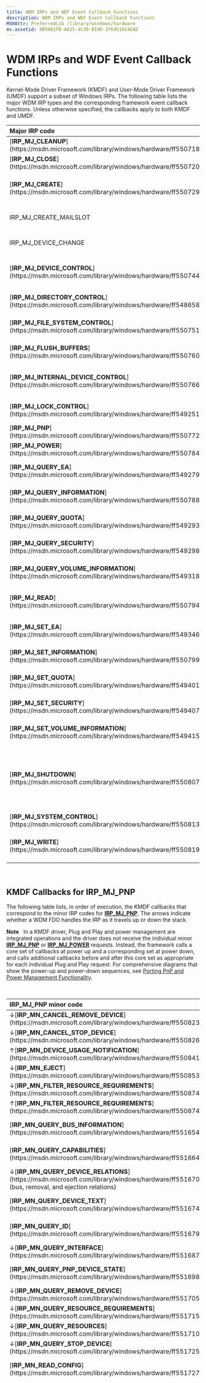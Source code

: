 ```yaml
---
title: WDM IRPs and WDF Event Callback Functions
description: WDM IRPs and WDF Event Callback Functions
MSHAttr: PreferredLib /library/windows/hardware
ms.assetid: 9B9A01FD-AA15-4C30-B19D-2F6451014EAD
---
```


# WDM IRPs and WDF Event Callback Functions


Kernel-Mode Driver Framework (KMDF) and User-Mode Driver Framework (UMDF) support a subset of Windows IRPs. The following table lists the major WDM IRP types and the corresponding framework event callback functions. Unless otherwise specified, the callbacks apply to both KMDF and UMDF.

<table>
<colgroup>
<col width="50%" />
<col width="50%" />
</colgroup>
<thead>
<tr class="header">
<th align="left">Major IRP code</th>
<th align="left">WDF event callback function</th>
</tr>
</thead>
<tbody>
<tr class="odd">
<td align="left">[<strong>IRP_MJ_CLEANUP</strong>](https://msdn.microsoft.com/library/windows/hardware/ff550718)</td>
<td align="left">[<em>EvtFileCleanup</em>](https://msdn.microsoft.com/library/windows/hardware/ff541700)</td>
</tr>
<tr class="even">
<td align="left">[<strong>IRP_MJ_CLOSE</strong>](https://msdn.microsoft.com/library/windows/hardware/ff550720)</td>
<td align="left">[<em>EvtFileClose</em>](https://msdn.microsoft.com/library/windows/hardware/ff541702)</td>
</tr>
<tr class="odd">
<td align="left">[<strong>IRP_MJ_CREATE</strong>](https://msdn.microsoft.com/library/windows/hardware/ff550729)</td>
<td align="left">[<em>EvtDeviceFileCreate</em>](https://msdn.microsoft.com/library/windows/hardware/ff540868) or [<em>EvtIoDefault</em>](https://msdn.microsoft.com/library/windows/hardware/ff541757)</td>
</tr>
<tr class="even">
<td align="left">IRP_MJ_CREATE_MAILSLOT</td>
<td align="left">No direct support; implement [<em>EvtDeviceWdmIrpPreprocess (KMDF only)</em>](https://msdn.microsoft.com/library/windows/hardware/ff540925)</td>
</tr>
<tr class="odd">
<td align="left">IRP_MJ_DEVICE_CHANGE</td>
<td align="left">No direct support; implement [<em>EvtDeviceWdmIrpPreprocess (KMDF only)</em>](https://msdn.microsoft.com/library/windows/hardware/ff540925)</td>
</tr>
<tr class="even">
<td align="left">[<strong>IRP_MJ_DEVICE_CONTROL</strong>](https://msdn.microsoft.com/library/windows/hardware/ff550744)</td>
<td align="left">[<em>EvtIoDeviceControl</em>](https://msdn.microsoft.com/library/windows/hardware/ff541758) or [<em>EvtIoDefault</em>](https://msdn.microsoft.com/library/windows/hardware/ff541757)</td>
</tr>
<tr class="odd">
<td align="left">[<strong>IRP_MJ_DIRECTORY_CONTROL</strong>](https://msdn.microsoft.com/library/windows/hardware/ff548658)</td>
<td align="left">No direct support; implement [<em>EvtDeviceWdmIrpPreprocess (KMDF only)</em>](https://msdn.microsoft.com/library/windows/hardware/ff540925)</td>
</tr>
<tr class="even">
<td align="left">[<strong>IRP_MJ_FILE_SYSTEM_CONTROL</strong>](https://msdn.microsoft.com/library/windows/hardware/ff550751)</td>
<td align="left">No direct support; implement [<em>EvtDeviceWdmIrpPreprocess (KMDF only)</em>](https://msdn.microsoft.com/library/windows/hardware/ff540925)</td>
</tr>
<tr class="odd">
<td align="left">[<strong>IRP_MJ_FLUSH_BUFFERS</strong>](https://msdn.microsoft.com/library/windows/hardware/ff550760)</td>
<td align="left">No direct support; implement [<em>EvtDeviceWdmIrpPreprocess (KMDF only)</em>](https://msdn.microsoft.com/library/windows/hardware/ff540925)</td>
</tr>
<tr class="even">
<td align="left">[<strong>IRP_MJ_INTERNAL_DEVICE_CONTROL</strong>](https://msdn.microsoft.com/library/windows/hardware/ff550766)</td>
<td align="left">[<em>EvtIoInternalDeviceControl</em>](https://msdn.microsoft.com/library/windows/hardware/ff541768) or [<em>EvtIoDefault</em>](https://msdn.microsoft.com/library/windows/hardware/ff541757)</td>
</tr>
<tr class="odd">
<td align="left">[<strong>IRP_MJ_LOCK_CONTROL</strong>](https://msdn.microsoft.com/library/windows/hardware/ff549251)</td>
<td align="left">No direct support; implement [<em>EvtDeviceWdmIrpPreprocess (KMDF only)</em>](https://msdn.microsoft.com/library/windows/hardware/ff540925)</td>
</tr>
<tr class="even">
<td align="left">[<strong>IRP_MJ_PNP</strong>](https://msdn.microsoft.com/library/windows/hardware/ff550772)</td>
<td align="left">Many; see [KMDF Callbacks for IRP_MJ_PNP](#pnp).</td>
</tr>
<tr class="odd">
<td align="left">[<strong>IRP_MJ_POWER</strong>](https://msdn.microsoft.com/library/windows/hardware/ff550784)</td>
<td align="left">Many; see [KMDF Callbacks for IRP_MJ_POWER](#power).</td>
</tr>
<tr class="even">
<td align="left">[<strong>IRP_MJ_QUERY_EA</strong>](https://msdn.microsoft.com/library/windows/hardware/ff549279)</td>
<td align="left">No direct support; implement [<em>EvtDeviceWdmIrpPreprocess (KMDF only)</em>](https://msdn.microsoft.com/library/windows/hardware/ff540925)</td>
</tr>
<tr class="odd">
<td align="left">[<strong>IRP_MJ_QUERY_INFORMATION</strong>](https://msdn.microsoft.com/library/windows/hardware/ff550788)</td>
<td align="left">No direct support; implement [<em>EvtDeviceWdmIrpPreprocess (KMDF only)</em>](https://msdn.microsoft.com/library/windows/hardware/ff540925)</td>
</tr>
<tr class="even">
<td align="left">[<strong>IRP_MJ_QUERY_QUOTA</strong>](https://msdn.microsoft.com/library/windows/hardware/ff549293)</td>
<td align="left">No direct support; implement [<em>EvtDeviceWdmIrpPreprocess (KMDF only)</em>](https://msdn.microsoft.com/library/windows/hardware/ff540925)</td>
</tr>
<tr class="odd">
<td align="left">[<strong>IRP_MJ_QUERY_SECURITY</strong>](https://msdn.microsoft.com/library/windows/hardware/ff549298)</td>
<td align="left">No direct support; implement [<em>EvtDeviceWdmIrpPreprocess (KMDF only)</em>](https://msdn.microsoft.com/library/windows/hardware/ff540925)</td>
</tr>
<tr class="even">
<td align="left">[<strong>IRP_MJ_QUERY_VOLUME_INFORMATION</strong>](https://msdn.microsoft.com/library/windows/hardware/ff549318)</td>
<td align="left">No direct support; implement [<em>EvtDeviceWdmIrpPreprocess (KMDF only)</em>](https://msdn.microsoft.com/library/windows/hardware/ff540925)</td>
</tr>
<tr class="odd">
<td align="left">[<strong>IRP_MJ_READ</strong>](https://msdn.microsoft.com/library/windows/hardware/ff550794)</td>
<td align="left">[<em>EvtIoRead</em>](https://msdn.microsoft.com/library/windows/hardware/ff541776) or [<em>EvtIoDefault</em>](https://msdn.microsoft.com/library/windows/hardware/ff541757)</td>
</tr>
<tr class="even">
<td align="left">[<strong>IRP_MJ_SET_EA</strong>](https://msdn.microsoft.com/library/windows/hardware/ff549346)</td>
<td align="left">No direct support; implement [<em>EvtDeviceWdmIrpPreprocess (KMDF only)</em>](https://msdn.microsoft.com/library/windows/hardware/ff540925)</td>
</tr>
<tr class="odd">
<td align="left">[<strong>IRP_MJ_SET_INFORMATION</strong>](https://msdn.microsoft.com/library/windows/hardware/ff550799)</td>
<td align="left">No direct support; implement [<em>EvtDeviceWdmIrpPreprocess (KMDF only)</em>](https://msdn.microsoft.com/library/windows/hardware/ff540925)</td>
</tr>
<tr class="even">
<td align="left">[<strong>IRP_MJ_SET_QUOTA</strong>](https://msdn.microsoft.com/library/windows/hardware/ff549401)</td>
<td align="left">No direct support; implement [<em>EvtDeviceWdmIrpPreprocess (KMDF only)</em>](https://msdn.microsoft.com/library/windows/hardware/ff540925)</td>
</tr>
<tr class="odd">
<td align="left">[<strong>IRP_MJ_SET_SECURITY</strong>](https://msdn.microsoft.com/library/windows/hardware/ff549407)</td>
<td align="left">No direct support; implement [<em>EvtDeviceWdmIrpPreprocess (KMDF only)</em>](https://msdn.microsoft.com/library/windows/hardware/ff540925)</td>
</tr>
<tr class="even">
<td align="left">[<strong>IRP_MJ_SET_VOLUME_INFORMATION</strong>](https://msdn.microsoft.com/library/windows/hardware/ff549415)</td>
<td align="left">No direct support; implement [<em>EvtDeviceWdmIrpPreprocess (KMDF only)</em>](https://msdn.microsoft.com/library/windows/hardware/ff540925)</td>
</tr>
<tr class="odd">
<td align="left">[<strong>IRP_MJ_SHUTDOWN</strong>](https://msdn.microsoft.com/library/windows/hardware/ff550807)</td>
<td align="left"><p>For control device objects, implement [<em>EvtDeviceShutdownNotification (KMDF only)</em>](https://msdn.microsoft.com/library/windows/hardware/ff540911)</p>
<p>For all Plug and Play device objects: Not supported; implement [<em>EvtDeviceWdmIrpPreprocess (KMDF only)</em>](https://msdn.microsoft.com/library/windows/hardware/ff540925).</p></td>
</tr>
<tr class="even">
<td align="left">[<strong>IRP_MJ_SYSTEM_CONTROL</strong>](https://msdn.microsoft.com/library/windows/hardware/ff550813)</td>
<td align="left">Create WDFWMIPROVIDER and WDFWMIINSTANCE objects and implement <strong>EvtWmiXxx (KMDF only)</strong> callbacks.</td>
</tr>
<tr class="odd">
<td align="left">[<strong>IRP_MJ_WRITE</strong>](https://msdn.microsoft.com/library/windows/hardware/ff550819)</td>
<td align="left">[<em>EvtIoWrite</em>](https://msdn.microsoft.com/library/windows/hardware/ff541813) or [<em>EvtIoDefault</em>](https://msdn.microsoft.com/library/windows/hardware/ff541757)</td>
</tr>
</tbody>
</table>

 

## <a href="" id="pnp"></a>KMDF Callbacks for IRP\_MJ\_PNP


The following table lists, in order of execution, the KMDF callbacks that correspond to the minor IRP codes for [**IRP\_MJ\_PNP**](https://msdn.microsoft.com/library/windows/hardware/ff550772). The arrows indicate whether a WDM FDO handles the IRP as it travels up or down the stack.

**Note**   In a KMDF driver, Plug and Play and power management are integrated operations and the driver does not receive the individual minor [**IRP\_MJ\_PNP**](https://msdn.microsoft.com/library/windows/hardware/ff550772) or [**IRP\_MJ\_POWER**](https://msdn.microsoft.com/library/windows/hardware/ff550784) requests. Instead, the framework calls a core set of callbacks at power up and a corresponding set at power down, and calls additional callbacks before and after this core set as appropriate for each individual Plug and Play request. For comprehensive diagrams that show the power-up and power-down sequences, see [Porting PnP and Power Management Functionality](porting-pnp-and-power-management-functionality.md).

 

<table>
<colgroup>
<col width="50%" />
<col width="50%" />
</colgroup>
<thead>
<tr class="header">
<th align="left">IRP_MJ_PNP minor code</th>
<th align="left">KMDF callbacks</th>
</tr>
</thead>
<tbody>
<tr class="odd">
<td align="left">↓[<strong>IRP_MN_CANCEL_REMOVE_DEVICE</strong>](https://msdn.microsoft.com/library/windows/hardware/ff550823)</td>
<td align="left">None</td>
</tr>
<tr class="even">
<td align="left">↓[<strong>IRP_MN_CANCEL_STOP_DEVICE</strong>](https://msdn.microsoft.com/library/windows/hardware/ff550826)</td>
<td align="left">None</td>
</tr>
<tr class="odd">
<td align="left">↑[<strong>IRP_MN_DEVICE_USAGE_NOTIFICATION</strong>](https://msdn.microsoft.com/library/windows/hardware/ff550841)</td>
<td align="left">[<em>EvtDeviceUsageNotification</em>](https://msdn.microsoft.com/library/windows/hardware/ff540915)</td>
</tr>
<tr class="even">
<td align="left">↓[<strong>IRP_MN_EJECT</strong>](https://msdn.microsoft.com/library/windows/hardware/ff550853)</td>
<td align="left">[<em>EvtDeviceEject (KMDF only)</em>](https://msdn.microsoft.com/library/windows/hardware/ff540863)</td>
</tr>
<tr class="odd">
<td align="left">↓[<strong>IRP_MN_FILTER_RESOURCE_REQUIREMENTS</strong>](https://msdn.microsoft.com/library/windows/hardware/ff550874)</td>
<td align="left">[<em>EvtDeviceFilterRemoveResourceRequirements (KMDF only)</em>](https://msdn.microsoft.com/library/windows/hardware/ff540872)</td>
</tr>
<tr class="even">
<td align="left">↑[<strong>IRP_MN_FILTER_RESOURCE_REQUIREMENTS</strong>](https://msdn.microsoft.com/library/windows/hardware/ff550874)</td>
<td align="left">[<em>EvtDeviceFilterAddResourceRequirements (KMDF only)</em>](https://msdn.microsoft.com/library/windows/hardware/ff540870)</td>
</tr>
<tr class="odd">
<td align="left">[<strong>IRP_MN_QUERY_BUS_INFORMATION</strong>](https://msdn.microsoft.com/library/windows/hardware/ff551654)</td>
<td align="left">None. The KMDF driver calls <strong>WdfDeviceInitXxx</strong> methods to set device properties during initialization so that the framework can respond to this query on its own without notifying the driver.</td>
</tr>
<tr class="even">
<td align="left">[<strong>IRP_MN_QUERY_CAPABILITIES</strong>](https://msdn.microsoft.com/library/windows/hardware/ff551664)</td>
<td align="left">None. The KMDF driver calls <strong>WdfDeviceInitXxx</strong> methods to set device properties during initialization so that the framework can respond to this query on its own without notifying the driver.</td>
</tr>
<tr class="odd">
<td align="left">↓[<strong>IRP_MN_QUERY_DEVICE_RELATIONS</strong>](https://msdn.microsoft.com/library/windows/hardware/ff551670) (bus, removal, and ejection relations)</td>
<td align="left">[<em>EvtDeviceRelationsQuery</em>](https://msdn.microsoft.com/library/windows/hardware/ff540886)</td>
</tr>
<tr class="even">
<td align="left">[<strong>IRP_MN_QUERY_DEVICE_TEXT</strong>](https://msdn.microsoft.com/library/windows/hardware/ff551674)</td>
<td align="left">None. The KMDF driver calls <strong>WdfDeviceInitXxx</strong> methods to set device properties during initialization so that the framework can respond to this query on its own without notifying the driver.</td>
</tr>
<tr class="odd">
<td align="left">[<strong>IRP_MN_QUERY_ID</strong>](https://msdn.microsoft.com/library/windows/hardware/ff551679)</td>
<td align="left">None. The KMDF driver calls <strong>WdfDeviceInitXxx</strong> methods to set device properties during initialization so that the framework can respond to this query on its own without notifying the driver.</td>
</tr>
<tr class="even">
<td align="left">↓[<strong>IRP_MN_QUERY_INTERFACE</strong>](https://msdn.microsoft.com/library/windows/hardware/ff551687)</td>
<td align="left">[<em>EvtDeviceProcessQueryInterfaceRequest (KMDF only)</em>](https://msdn.microsoft.com/library/windows/hardware/ff540882)</td>
</tr>
<tr class="odd">
<td align="left">[<strong>IRP_MN_QUERY_PNP_DEVICE_STATE</strong>](https://msdn.microsoft.com/library/windows/hardware/ff551698)</td>
<td align="left">None. The KMDF driver calls <strong>WdfDeviceInitXxx</strong> methods to set device properties during initialization so that the framework can respond to this query on its own without notifying the driver.</td>
</tr>
<tr class="even">
<td align="left">↓[<strong>IRP_MN_QUERY_REMOVE_DEVICE</strong>](https://msdn.microsoft.com/library/windows/hardware/ff551705)</td>
<td align="left">[<em>EvtDeviceQueryRemove</em>](https://msdn.microsoft.com/library/windows/hardware/ff540883)</td>
</tr>
<tr class="odd">
<td align="left">↓[<strong>IRP_MN_QUERY_RESOURCE_REQUIREMENTS</strong>](https://msdn.microsoft.com/library/windows/hardware/ff551715)</td>
<td align="left">[<em>EvtDeviceResourceRequirementsQuery (KMDF only)</em>](https://msdn.microsoft.com/library/windows/hardware/ff540894)</td>
</tr>
<tr class="even">
<td align="left">↓[<strong>IRP_MN_QUERY_RESOURCES</strong>](https://msdn.microsoft.com/library/windows/hardware/ff551710)</td>
<td align="left">[<em>EvtDeviceResourcesQuery (KMDF only)</em>](https://msdn.microsoft.com/library/windows/hardware/ff540895)</td>
</tr>
<tr class="odd">
<td align="left">↓[<strong>IRP_MN_QUERY_STOP_DEVICE</strong>](https://msdn.microsoft.com/library/windows/hardware/ff551725)</td>
<td align="left">[<em>EvtDeviceQueryStop</em>](https://msdn.microsoft.com/library/windows/hardware/ff540885)</td>
</tr>
<tr class="even">
<td align="left">[<strong>IRP_MN_READ_CONFIG</strong>](https://msdn.microsoft.com/library/windows/hardware/ff551727)</td>
<td align="left">None. The KMDF driver calls <strong>WdfDeviceInitXxx</strong> methods to set device properties during initialization so that the framework can respond to this query on its own without notifying the driver.</td>
</tr>
<tr class="odd">
<td align="left">↓[<strong>IRP_MN_REMOVE_DEVICE</strong>](https://msdn.microsoft.com/library/windows/hardware/ff551738)</td>
<td align="left"><p>After [<strong>IRP_MN_QUERY_REMOVE_DEVICE</strong>](https://msdn.microsoft.com/library/windows/hardware/ff551705):</p>
[<em>EvtDeviceSelfManagedIoSuspend</em>](https://msdn.microsoft.com/library/windows/hardware/ff540907)
[<em>EvtIoStop</em>](https://msdn.microsoft.com/library/windows/hardware/ff541788) (<strong>WdfRequestStopActionSuspend</strong> flag)
[<em>EvtDmaEnablerSelfManagedIoStop (KMDF only)</em>](https://msdn.microsoft.com/library/windows/hardware/ff541677)
[<em>EvtDmaEnablerDisable (KMDF only)</em>](https://msdn.microsoft.com/library/windows/hardware/ff540927)
[<em>EvtDmaEnablerFlush (KMDF only)</em>](https://msdn.microsoft.com/library/windows/hardware/ff541655)
[<em>EvtDeviceD0ExitPreInterruptsDisabled</em>](https://msdn.microsoft.com/library/windows/hardware/ff540856)
[<em>EvtInterruptDisable</em>](https://msdn.microsoft.com/library/windows/hardware/ff541714)
[<em>EvtDeviceD0Exit</em>](https://msdn.microsoft.com/library/windows/hardware/ff540855) (<strong>WdfPowerDeviceD3Final</strong> state)
[<em>EvtDeviceReleaseHardware</em>](https://msdn.microsoft.com/library/windows/hardware/ff540890)
[<em>EvtIoStop</em>](https://msdn.microsoft.com/library/windows/hardware/ff541788) (<strong>WdfRequestStopActionPurge</strong> flag) for power-managed queues
[<em>EvtDeviceSelfManagedIoFlush</em>](https://msdn.microsoft.com/library/windows/hardware/ff540901)
[<em>EvtIoStop</em>](https://msdn.microsoft.com/library/windows/hardware/ff541788) (<strong>WdfRequestStopActionPurge</strong> flag) for non-power-managed queues
[<em>EvtDeviceSelfManagedIoCleanup</em>](https://msdn.microsoft.com/library/windows/hardware/ff540898)
[<em>EvtCleanupCallback</em>](https://msdn.microsoft.com/library/windows/hardware/ff540840) for WDFDEVICE
[<em>EvtDestroyCallback</em>](https://msdn.microsoft.com/library/windows/hardware/ff540841) for WDFDEVICE
<p>After [<strong>IRP_MN_SURPRISE_REMOVAL</strong>](https://msdn.microsoft.com/library/windows/hardware/ff551760):</p>
[<em>EvtIoStop</em>](https://msdn.microsoft.com/library/windows/hardware/ff541788) (<strong>WdfRequestStopActionPurge</strong> flag) for non-power-managed queues
[<em>EvtDeviceSelfManagedIoCleanup</em>](https://msdn.microsoft.com/library/windows/hardware/ff540898)
[<em>EvtCleanupCallback</em>](https://msdn.microsoft.com/library/windows/hardware/ff540840) for WDFDEVICE
[<em>EvtDestroyCallback</em>](https://msdn.microsoft.com/library/windows/hardware/ff540841) for WDFDEVICE</td>
</tr>
<tr class="even">
<td align="left">↓[<strong>IRP_MN_SET_LOCK</strong>](https://msdn.microsoft.com/library/windows/hardware/ff551742)</td>
<td align="left">[<em>EvtDeviceSetLock (KMDF only)</em>](https://msdn.microsoft.com/library/windows/hardware/ff540909)</td>
</tr>
<tr class="odd">
<td align="left">↑[<strong>IRP_MN_START_DEVICE</strong>](https://msdn.microsoft.com/library/windows/hardware/ff551749)</td>
<td align="left"><p>After enumeration:</p>
[<em>EvtDeviceRemoveAddedResources (KMDF only)</em>](https://msdn.microsoft.com/library/windows/hardware/ff540892)
[<em>EvtDevicePrepareHardware</em>](https://msdn.microsoft.com/library/windows/hardware/ff540880)
[<em>EvtDeviceD0Entry</em>](https://msdn.microsoft.com/library/windows/hardware/ff540848)
[<em>EvtInterruptEnable</em>](https://msdn.microsoft.com/library/windows/hardware/ff541730)
[<em>EvtDeviceD0EntryPostInterruptsEnabled</em>](https://msdn.microsoft.com/library/windows/hardware/ff540853)
[<em>EvtDmaEnablerFill (KMDF only)</em>](https://msdn.microsoft.com/library/windows/hardware/ff540932)
[<em>EvtDmaEnablerEnable (KMDF only)</em>](https://msdn.microsoft.com/library/windows/hardware/ff540929)
[<em>EvtDmaEnablerSelfManagedIoStart (KMDF only)</em>](https://msdn.microsoft.com/library/windows/hardware/ff541663)
[<em>EvtDeviceSelfManagedIoInit</em>](https://msdn.microsoft.com/library/windows/hardware/ff540902)
<p>After [<strong>IRP_MN_STOP_DEVICE</strong>](https://msdn.microsoft.com/library/windows/hardware/ff551755):</p>
[<em>EvtDeviceRemoveAddedResources (KMDF only)</em>](https://msdn.microsoft.com/library/windows/hardware/ff540892)
[<em>EvtDevicePrepareHardware</em>](https://msdn.microsoft.com/library/windows/hardware/ff540880)
[<em>EvtDeviceD0Entry</em>](https://msdn.microsoft.com/library/windows/hardware/ff540848)
[<em>EvtInterruptEnable</em>](https://msdn.microsoft.com/library/windows/hardware/ff541730)
[<em>EvtDeviceD0EntryPostInterruptsEnabled</em>](https://msdn.microsoft.com/library/windows/hardware/ff540853)
[<em>EvtDmaEnablerFill (KMDF only)</em>](https://msdn.microsoft.com/library/windows/hardware/ff540932)
[<em>EvtDmaEnablerEnable (KMDF only)</em>](https://msdn.microsoft.com/library/windows/hardware/ff540929)
[<em>EvtDmaEnablerSelfManagedIoStart (KMDF only)</em>](https://msdn.microsoft.com/library/windows/hardware/ff541663)
[<em>EvtIoResume</em>](https://msdn.microsoft.com/library/windows/hardware/ff541779)
[<em>EvtDeviceSelfManagedIoRestart</em>](https://msdn.microsoft.com/library/windows/hardware/ff540905)</td>
</tr>
<tr class="even">
<td align="left">↓[<strong>IRP_MN_STOP_DEVICE</strong>](https://msdn.microsoft.com/library/windows/hardware/ff551755)</td>
<td align="left">[<em>EvtDeviceSelfManagedIoSuspend</em>](https://msdn.microsoft.com/library/windows/hardware/ff540907)
[<em>EvtIoStop</em>](https://msdn.microsoft.com/library/windows/hardware/ff541788) (<strong>WdfRequestStopActionSuspend</strong> flag)
[<em>EvtDmaEnablerSelfManagedIoStop (KMDF only)</em>](https://msdn.microsoft.com/library/windows/hardware/ff541677)
[<em>EvtDmaEnablerDisable (KMDF only)</em>](https://msdn.microsoft.com/library/windows/hardware/ff540927)
[<em>EvtDmaEnablerFlush (KMDF only)</em>](https://msdn.microsoft.com/library/windows/hardware/ff541655)
[<em>EvtDeviceD0ExitPreInterruptsDisabled</em>](https://msdn.microsoft.com/library/windows/hardware/ff540856)
[<em>EvtInterruptDisable</em>](https://msdn.microsoft.com/library/windows/hardware/ff541714)
[<em>EvtDeviceD0Exit</em>](https://msdn.microsoft.com/library/windows/hardware/ff540855) (<strong>WdfPowerDeviceD3Final</strong> state)
[<em>EvtDeviceReleaseHardware</em>](https://msdn.microsoft.com/library/windows/hardware/ff540890)</td>
</tr>
<tr class="odd">
<td align="left">↓[<strong>IRP_MN_SURPRISE_REMOVAL</strong>](https://msdn.microsoft.com/library/windows/hardware/ff551760)</td>
<td align="left">[<em>EvtDeviceSurpriseRemoval</em>](https://msdn.microsoft.com/library/windows/hardware/ff540913)
[<em>EvtDeviceSelfManagedIoSuspend</em>](https://msdn.microsoft.com/library/windows/hardware/ff540907)
[<em>EvtIoStop</em>](https://msdn.microsoft.com/library/windows/hardware/ff541788) (<strong>WdfRequestStopActionSuspend</strong> flag)
[<em>EvtDmaEnablerSelfManagedIoStop (KMDF only)</em>](https://msdn.microsoft.com/library/windows/hardware/ff541677)
[<em>EvtDmaEnablerDisable (KMDF only)</em>](https://msdn.microsoft.com/library/windows/hardware/ff540927)
[<em>EvtDmaEnablerFlush (KMDF only)</em>](https://msdn.microsoft.com/library/windows/hardware/ff541655)
[<em>EvtDeviceD0ExitPreInterruptsDisabled</em>](https://msdn.microsoft.com/library/windows/hardware/ff540856)
[<em>EvtInterruptDisable</em>](https://msdn.microsoft.com/library/windows/hardware/ff541714)
[<em>EvtDeviceD0Exit</em>](https://msdn.microsoft.com/library/windows/hardware/ff540855) (<strong>WdfPowerDeviceD3Final</strong> state)
[<em>EvtDeviceReleaseHardware</em>](https://msdn.microsoft.com/library/windows/hardware/ff540890)
[<em>EvtIoStop</em>](https://msdn.microsoft.com/library/windows/hardware/ff541788) (<strong>WdfRequestStopActionPurge</strong> flag) for power-managed queues
[<em>EvtDeviceSelfManagedIoFlush</em>](https://msdn.microsoft.com/library/windows/hardware/ff540901)</td>
</tr>
<tr class="even">
<td align="left">[<strong>IRP_MN_WRITE_CONFIG</strong>](https://msdn.microsoft.com/library/windows/hardware/ff551769)</td>
<td align="left">None. The KMDF driver calls <strong>WdfDeviceInitXxx</strong> methods to set device properties during initialization so that the framework can respond to this query on its own without notifying the driver.</td>
</tr>
</tbody>
</table>

 

## <a href="" id="power"></a>KMDF Callbacks for IRP\_MJ\_POWER


The following table lists, in order of execution, the KMDF callbacks that correspond to the minor IRP codes for [**IRP\_MJ\_POWER**](https://msdn.microsoft.com/library/windows/hardware/ff550784). The arrows indicate whether a WDM FDO handles the IRP as it travels up or down the stack.

**Note**   Note: In a KMDF driver, Plug and Play and power management are integrated operations and the driver does not receive the individual minor [**IRP\_MJ\_PNP**](https://msdn.microsoft.com/library/windows/hardware/ff550772) or [**IRP\_MJ\_POWER**](https://msdn.microsoft.com/library/windows/hardware/ff550784) requests. Instead, the framework calls a core set of callbacks at power up and a corresponding set at power down, and calls additional callbacks before and after this core set as appropriate for each individual Plug and Play request. For comprehensive diagrams that show the power-up and power-down sequences, see [Porting PnP and Power Management Functionality](porting-pnp-and-power-management-functionality.md).

 

<table>
<colgroup>
<col width="50%" />
<col width="50%" />
</colgroup>
<thead>
<tr class="header">
<th align="left">IRP_MJ_POWER minor code</th>
<th align="left">Framework callbacks</th>
</tr>
</thead>
<tbody>
<tr class="odd">
<td align="left">↓[<strong>IRP_MN_SET_POWER</strong>](https://msdn.microsoft.com/library/windows/hardware/ff551744) for D1, D2, or D3 (power down)</td>
<td align="left">[<em>EvtDeviceSelfManagedIoSuspend</em>](https://msdn.microsoft.com/library/windows/hardware/ff540907)
[<em>EvtIoStop</em>](https://msdn.microsoft.com/library/windows/hardware/ff541788) (<strong>WdfRequestStopActionSuspend</strong> flag)
[<em>EvtDeviceArmWakeFromS0</em>](https://msdn.microsoft.com/library/windows/hardware/ff540843) or [<em>EvtDeviceArmWakeFromSx</em>](https://msdn.microsoft.com/library/windows/hardware/ff540844)
[<em>EvtDmaEnablerSelfManagedIoStop (KMDF only)</em>](https://msdn.microsoft.com/library/windows/hardware/ff541677)
[<em>EvtDmaEnablerDisable (KMDF only)</em>](https://msdn.microsoft.com/library/windows/hardware/ff540927)
[<em>EvtDmaEnablerFlush (KMDF only)</em>](https://msdn.microsoft.com/library/windows/hardware/ff541655)
[<em>EvtDeviceD0ExitPreInterruptsDisabled</em>](https://msdn.microsoft.com/library/windows/hardware/ff540856)
[<em>EvtInterruptDisable</em>](https://msdn.microsoft.com/library/windows/hardware/ff541714)
[<em>EvtDeviceD0Exit</em>](https://msdn.microsoft.com/library/windows/hardware/ff540855)</td>
</tr>
<tr class="even">
<td align="left">↑[<strong>IRP_MN_SET_POWER</strong>](https://msdn.microsoft.com/library/windows/hardware/ff551744) for D0 (power up)</td>
<td align="left">[<em>EvtDeviceD0Entry</em>](https://msdn.microsoft.com/library/windows/hardware/ff540848)
[<em>EvtInterruptEnable</em>](https://msdn.microsoft.com/library/windows/hardware/ff541730)
[<em>EvtDeviceD0EntryPostInterruptsEnabled</em>](https://msdn.microsoft.com/library/windows/hardware/ff540853)
[<em>EvtDmaEnablerFill (KMDF only)</em>](https://msdn.microsoft.com/library/windows/hardware/ff540932)
[<em>EvtDmaEnablerEnable (KMDF only)</em>](https://msdn.microsoft.com/library/windows/hardware/ff540929)
[<em>EvtDmaEnablerSelfManagedIoStart (KMDF only)</em>](https://msdn.microsoft.com/library/windows/hardware/ff541663)
[<em>EvtIoResume</em>](https://msdn.microsoft.com/library/windows/hardware/ff541779)
[<em>EvtDeviceSelfManagedIoRestart</em>](https://msdn.microsoft.com/library/windows/hardware/ff540905)</td>
</tr>
<tr class="odd">
<td align="left">↓[<strong>IRP_MN_SET_POWER</strong>](https://msdn.microsoft.com/library/windows/hardware/ff551744) for Sx</td>
<td align="left">None</td>
</tr>
<tr class="even">
<td align="left">↑[<strong>IRP_MN_SET_POWER</strong>](https://msdn.microsoft.com/library/windows/hardware/ff551744) for Sx</td>
<td align="left">None</td>
</tr>
<tr class="odd">
<td align="left">[<strong>IRP_MN_POWER_SEQUENCE</strong>](https://msdn.microsoft.com/library/windows/hardware/ff551644)</td>
<td align="left">None</td>
</tr>
<tr class="even">
<td align="left">↓[<strong>IRP_MN_WAIT_WAKE</strong>](https://msdn.microsoft.com/library/windows/hardware/ff551766)</td>
<td align="left">[<em>EvtDeviceEnableWakeAtBus (KMDF only)</em>](https://msdn.microsoft.com/library/windows/hardware/ff540866)</td>
</tr>
<tr class="odd">
<td align="left">↑[<strong>IRP_MN_WAIT_WAKE</strong>](https://msdn.microsoft.com/library/windows/hardware/ff551766)</td>
<td align="left">[<em>EvtDeviceDisableWakeAtBus (KMDF only)</em>](https://msdn.microsoft.com/library/windows/hardware/ff540858)</td>
</tr>
</tbody>
</table>

 

 

 

[Send comments about this topic to Microsoft](mailto:wsddocfb@microsoft.com?subject=Documentation%20feedback%20%5Bwdf\wdf%5D:%20WDM%20IRPs%20and%20WDF%20Event%20Callback%20Functions%20%20RELEASE:%20%283/15/2016%29&body=%0A%0APRIVACY%20STATEMENT%0A%0AWe%20use%20your%20feedback%20to%20improve%20the%20documentation.%20We%20don't%20use%20your%20email%20address%20for%20any%20other%20purpose,%20and%20we'll%20remove%20your%20email%20address%20from%20our%20system%20after%20the%20issue%20that%20you're%20reporting%20is%20fixed.%20While%20we're%20working%20to%20fix%20this%20issue,%20we%20might%20send%20you%20an%20email%20message%20to%20ask%20for%20more%20info.%20Later,%20we%20might%20also%20send%20you%20an%20email%20message%20to%20let%20you%20know%20that%20we've%20addressed%20your%20feedback.%0A%0AFor%20more%20info%20about%20Microsoft's%20privacy%20policy,%20see%20http://privacy.microsoft.com/default.aspx. "Send comments about this topic to Microsoft")




